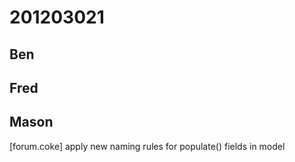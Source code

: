 # 201203021

## Ben



## Fred



## Mason
[forum.coke] apply new naming rules for populate() fields in model

